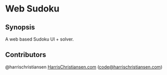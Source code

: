# Web Sudoku

## Synopsis

A web based Sudoku UI + solver.

## Contributors

@harrischristiansen [HarrisChristiansen.com](http://www.harrischristiansen.com) (code@harrischristiansen.com)  
